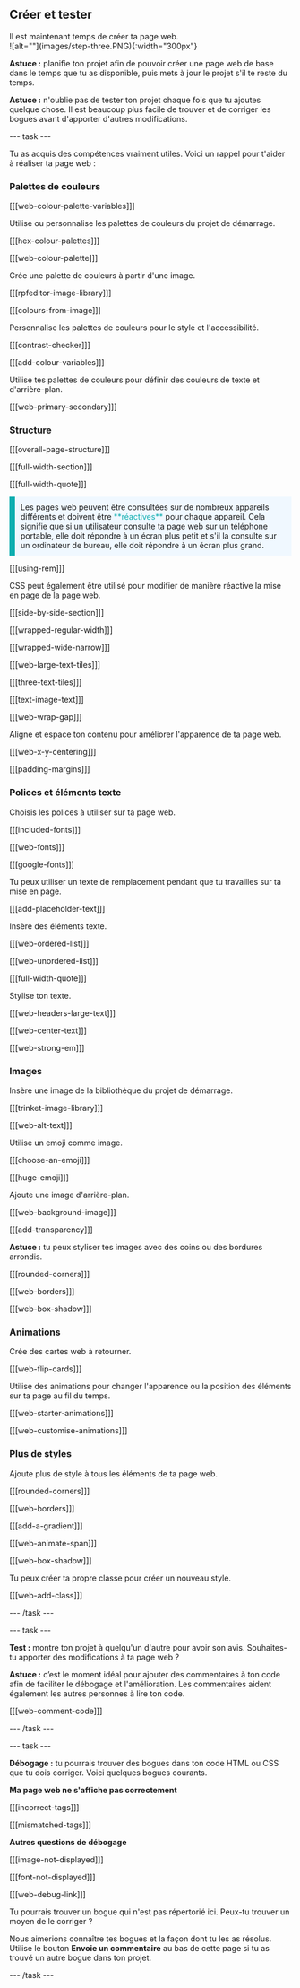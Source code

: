 ## Créer et tester

<div style="display: flex; flex-wrap: wrap">
<div style="flex-basis: 200px; flex-grow: 1; margin-right: 15px;">
Il est maintenant temps de créer ta page web. 

</div>
<div>
![alt=""](images/step-three.PNG){:width="300px"}
</div>
</div>

**Astuce :** planifie ton projet afin de pouvoir créer une page web de base dans le temps que tu as disponible, puis mets à jour le projet s'il te reste du temps.

**Astuce :** n'oublie pas de tester ton projet chaque fois que tu ajoutes quelque chose. Il est beaucoup plus facile de trouver et de corriger les bogues avant d'apporter d'autres modifications.

--- task ---

Tu as acquis des compétences vraiment utiles. Voici un rappel pour t'aider à réaliser ta page web :

### Palettes de couleurs

[[[web-colour-palette-variables]]]

Utilise ou personnalise les palettes de couleurs du projet de démarrage.

[[[hex-colour-palettes]]]

[[[web-colour-palette]]]

Crée une palette de couleurs à partir d'une image.

[[[rpfeditor-image-library]]]

[[[colours-from-image]]]

Personnalise les palettes de couleurs pour le style et l'accessibilité.

[[[contrast-checker]]]

[[[add-colour-variables]]]

Utilise tes palettes de couleurs pour définir des couleurs de texte et d'arrière-plan.

[[[web-primary-secondary]]]

### Structure

[[[overall-page-structure]]]

[[[full-width-section]]]

[[[full-width-quote]]]

<p style="border-left: solid; border-width:10px; border-color: #0faeb0; background-color: aliceblue; padding: 10px;">
Les pages web peuvent être consultées sur de nombreux appareils différents et doivent être <span style="color: #0faeb0">**réactives**</span> pour chaque appareil. Cela signifie que si un utilisateur consulte ta page web sur un téléphone portable, elle doit répondre à un écran plus petit et s'il la consulte sur un ordinateur de bureau, elle doit répondre à un écran plus grand. 
</p>

[[[using-rem]]]

CSS peut également être utilisé pour modifier de manière réactive la mise en page de la page web.

[[[side-by-side-section]]]

[[[wrapped-regular-width]]]

[[[wrapped-wide-narrow]]]

[[[web-large-text-tiles]]]

[[[three-text-tiles]]]

[[[text-image-text]]]

[[[web-wrap-gap]]]

Aligne et espace ton contenu pour améliorer l'apparence de ta page web.

[[[web-x-y-centering]]]

[[[padding-margins]]]

### Polices et éléments texte

Choisis les polices à utiliser sur ta page web.

[[[included-fonts]]]

[[[web-fonts]]]

[[[google-fonts]]]

Tu peux utiliser un texte de remplacement pendant que tu travailles sur ta mise en page.

[[[add-placeholder-text]]]

Insère des éléments texte.

[[[web-ordered-list]]]

[[[web-unordered-list]]]

[[[full-width-quote]]]

Stylise ton texte.

[[[web-headers-large-text]]]

[[[web-center-text]]]

[[[web-strong-em]]]

### Images

Insère une image de la bibliothèque du projet de démarrage.

[[[trinket-image-library]]]

[[[web-alt-text]]]

Utilise un emoji comme image.

[[[choose-an-emoji]]]

[[[huge-emoji]]]

Ajoute une image d'arrière-plan.

[[[web-background-image]]]

[[[add-transparency]]]

**Astuce :** tu peux styliser tes images avec des coins ou des bordures arrondis.

[[[rounded-corners]]]

[[[web-borders]]]

[[[web-box-shadow]]]

### Animations

Crée des cartes web à retourner.

[[[web-flip-cards]]]

Utilise des animations pour changer l'apparence ou la position des éléments sur ta page au fil du temps.

[[[web-starter-animations]]]

[[[web-customise-animations]]]

### Plus de styles

Ajoute plus de style à tous les éléments de ta page web.

[[[rounded-corners]]]

[[[web-borders]]]

[[[add-a-gradient]]]

[[[web-animate-span]]]

[[[web-box-shadow]]]

Tu peux créer ta propre classe pour créer un nouveau style.

[[[web-add-class]]]

--- /task ---

--- task ---

**Test :** montre ton projet à quelqu'un d'autre pour avoir son avis. Souhaites-tu apporter des modifications à ta page web ?

**Astuce :** c’est le moment idéal pour ajouter des commentaires à ton code afin de faciliter le débogage et l'amélioration. Les commentaires aident également les autres personnes à lire ton code.

[[[web-comment-code]]]

--- /task ---

--- task ---

**Débogage :** tu pourrais trouver des bogues dans ton code HTML ou CSS que tu dois corriger. Voici quelques bogues courants.

**Ma page web ne s'affiche pas correctement**

[[[incorrect-tags]]]

[[[mismatched-tags]]]

**Autres questions de débogage**

[[[image-not-displayed]]]

[[[font-not-displayed]]]

[[[web-debug-link]]]

Tu pourrais trouver un bogue qui n'est pas répertorié ici. Peux-tu trouver un moyen de le corriger ?

Nous aimerions connaître tes bogues et la façon dont tu les as résolus. Utilise le bouton **Envoie un commentaire** au bas de cette page si tu as trouvé un autre bogue dans ton projet.

--- /task ---
